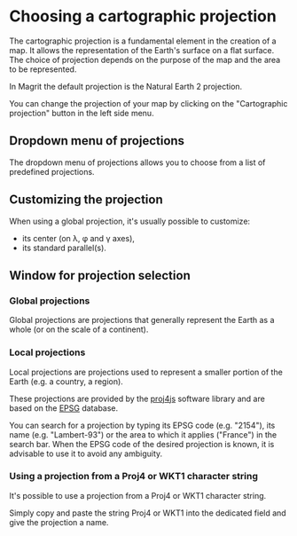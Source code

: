 # Choosing a cartographic projection

The cartographic projection is a fundamental element in the creation of a map.
It allows the representation of the Earth's surface on a flat surface.
The choice of projection depends on the purpose of the map and the area to be represented.

In Magrit the default projection is the Natural Earth 2 projection.

You  can change the projection of your map by clicking on the "Cartographic projection" button in the left side menu.

## Dropdown menu of projections

The dropdown menu of projections allows you to choose from a list of predefined projections.

<ZoomImg
    src="/projection-short-list.png"
    alt="Dropdown menu of projections"
    caption="Dropdown menu of projections"
/>

## Customizing the projection

When using a global projection, it's usually possible to customize:
- its center (on λ, φ and γ axes),
- its standard parallel(s).

<ZoomImg
    src="/projection-detailed-params.png"
    alt="Customizing the projection"
    caption="Customizing the projection"
/>

## Window for projection selection

### Global projections

Global projections are projections that generally represent the Earth as a whole (or on the scale of a continent).

<ZoomImg
    src="/projection-panel1.png"
    alt="Selection of a global projection"
    caption="Selection of a global projection"
/>

### Local projections

Local projections are projections used to represent a smaller portion of the Earth (e.g. a country, a region).

These projections are provided by the [proj4js](https://proj4js.org/) software library and are based on the [EPSG](https://epsg.org/) database.

You can search for a projection by typing its EPSG code (e.g. "2154"), its name (e.g. "Lambert-93") or the area to which it applies ("France") in the search bar.
When the EPSG code of the desired projection is known, it is advisable to use it to avoid any ambiguity.

<ZoomImg
    src="/projection-panel2.png"
    alt="Selection of a local projection"
    caption="Selection of a local projection"
/>

### Using a projection from a Proj4 or WKT1 character string

It's possible to use a projection from a Proj4 or WKT1 character string.

Simply copy and paste the string Proj4 or WKT1 into the dedicated field and give the projection a name.

<ZoomImg
    src="/projection-panel3.png"
    alt="Creation of a projection from a Proj4 or WKT1 character string"
    caption="Creation of a projection from a Proj4 or WKT1 character string"
/>
